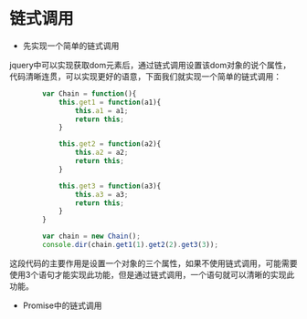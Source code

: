 # 链式调用

* 先实现一个简单的链式调用

jquery中可以实现获取dom元素后，通过链式调用设置该dom对象的说个属性，代码清晰连贯，可以实现更好的语意，下面我们就实现一个简单的链式调用：

```javascript
        var Chain = function(){
            this.get1 = function(a1){
                this.a1 = a1;
                return this;
            }

            this.get2 = function(a2){
                this.a2 = a2;
                return this;
            }

            this.get3 = function(a3){
                this.a3 = a3;
                return this;
            }
        }

        var chain = new Chain();
        console.dir(chain.get1(1).get2(2).get3(3));
```

这段代码的主要作用是设置一个对象的三个属性，如果不使用链式调用，可能需要使用3个语句才能实现此功能，但是通过链式调用，一个语句就可以清晰的实现此功能。

* Promise中的链式调用

